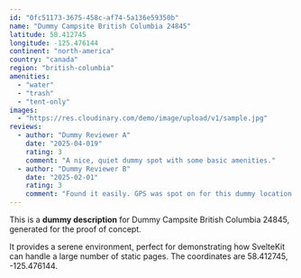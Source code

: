 ```yaml
---
id: "0fc51173-3675-458c-af74-5a136e59350b"
name: "Dummy Campsite British Columbia 24845"
latitude: 58.412745
longitude: -125.476144
continent: "north-america"
country: "canada"
region: "british-columbia"
amenities:
  - "water"
  - "trash"
  - "tent-only"
images:
  - "https://res.cloudinary.com/demo/image/upload/v1/sample.jpg"
reviews:
  - author: "Dummy Reviewer A"
    date: "2025-04-019"
    rating: 3
    comment: "A nice, quiet dummy spot with some basic amenities."
  - author: "Dummy Reviewer B"
    date: "2025-02-01"
    rating: 3
    comment: "Found it easily. GPS was spot on for this dummy location."
---
```


This is a **dummy description** for Dummy Campsite British Columbia 24845, generated for the proof of concept.

It provides a serene environment, perfect for demonstrating how SvelteKit can handle a large number of static pages. The coordinates are 58.412745, -125.476144.
